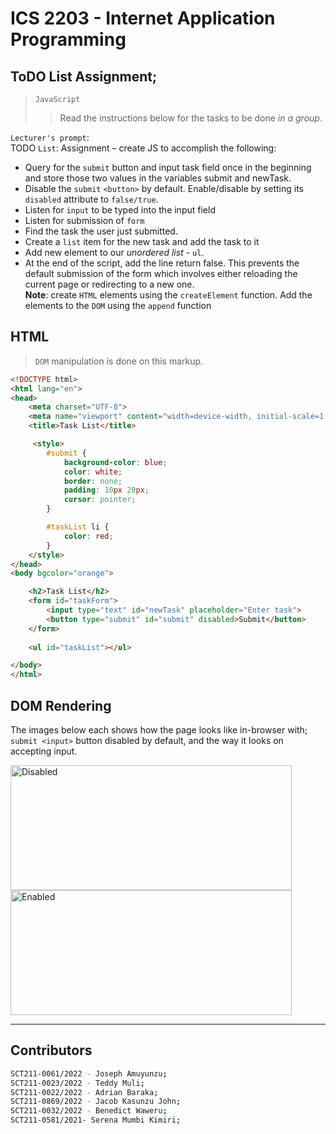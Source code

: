 # ICS 2203 - Internet Application Programming

## ToDO List Assignment;
> `JavaScript`  
> 
>> Read the instructions below for the tasks to be done *in a group*.  

`Lecturer's prompt`:  
TODO `List`: Assignment – create JS to accomplish the following:
- Query for the `submit` button and input task field once in the beginning and store those two values in the variables submit and newTask.
- Disable the `submit` `<button>` by default. Enable/disable by setting its `disabled` attribute to `false/true`.
- Listen for `input` to be typed into the input field
- Listen for submission of `form`
- Find the task the user just submitted.
- Create a `list` item for the new task and add the task to it
- Add new element to our *unordered list* - `ul`.
- At the end of the script, add the line return false. This prevents the default submission of the form which involves either reloading the current page or redirecting to a new one.  
**Note**: create `HTML` elements using the `createElement` function. Add the elements to the `DOM` using the `append` function  


## HTML
> `DOM` manipulation is done on this markup.
```html
<!DOCTYPE html>
<html lang="en">
<head>
    <meta charset="UTF-8">
    <meta name="viewport" content="width=device-width, initial-scale=1.0">
    <title>Task List</title>

     <style>
        #submit {
            background-color: blue;
            color: white;
            border: none;
            padding: 10px 20px;
            cursor: pointer;
        }

        #taskList li {
            color: red;
        }
    </style>
</head>
<body bgcolor="orange">

    <h2>Task List</h2>
    <form id="taskForm">
        <input type="text" id="newTask" placeholder="Enter task">
        <button type="submit" id="submit" disabled>Submit</button>
    </form>
    
    <ul id="taskList"></ul>

</body>
</html>
```

## DOM Rendering
The images below each shows how the page looks like in-browser with; `submit <input>` button disabled by default, and the way it looks on accepting input.
<p align="left">
  <img align="center" src="./img/todo_1.png" title="Disabled" height="200" width="450" style="padding-right:100px;" />
  <img align="center" src="./img/todo_2.png" title="Enabled" height="200" width="450" style="padding-right:100px;" />
</p>

---
## Contributors
```bash
SCT211-0061/2022 - Joseph Amuyunzu;
SCT211-0023/2022 - Teddy Muli;
SCT211-0022/2022 - Adrian Baraka;
SCT211-0869/2022 - Jacob Kasunzu John;
SCT211-0032/2022 - Benedict Waweru;
SCT211-0581/2021- Serena Mumbi Kimiri;
```
